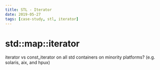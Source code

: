 ```yaml
---
title: STL - Iterator
date: 2019-05-27
tags: [case-study, stl, iterator]
---
```


# std::map::iterator
iterator vs const_iterator on all std containers
on minority platforms? (e.g. solaris, aix, and hpux)

